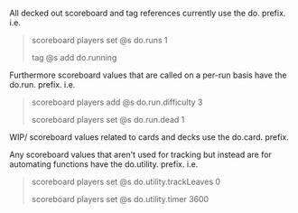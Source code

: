 All decked out scoreboard and tag references currently use the do. prefix. i.e.
> scoreboard players set @s do.runs 1
>
> tag @s add do.running

Furthermore scoreboard values that are called on a per-run basis have the do.run. prefix. i.e.
> scoreboard players add @s do.run.difficulty 3
>
> scoreboard players set @s do.run.dead 1

WIP/ scoreboard values related to cards and decks use the do.card. prefix.

Any scoreboard values that aren't used for tracking but instead are for automating functions have the do.utility. prefix. i.e.
> scoreboard players set @s do.utility.trackLeaves 0
> 
> scoreboard players set @s do.utility.timer 3600
